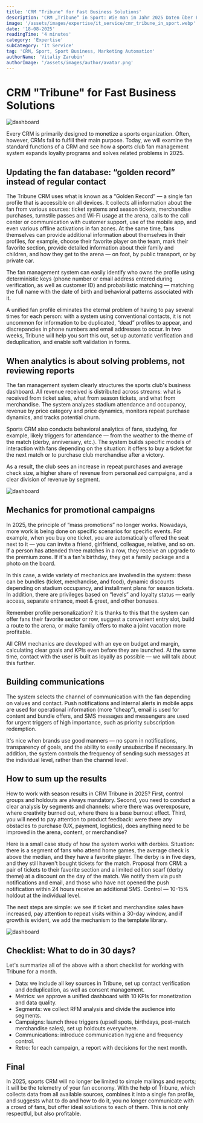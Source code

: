 ```yaml
---
title: 'CRM "Tribune" for Fast Business Solutions'
description: 'CRM „Tribune“ in Sport: Wie man im Jahr 2025 Daten über Fans zusammenführt, die Kommunikation personalisiert und die Einnahmen des Vereins steigert.'
image: '/assets/images/expertise/it_service/cmr_tribune_in_sport.webp'
date: '18-08-2025'
readingTime: '4 minutes'
category: 'Expertise'
subCategory: 'It Service'
tag: 'CRM, Sport, Sport Business, Marketing Automation'
authorName: 'Vitaliy Zarubin'
authorImage: '/assets/images/author/avatar.png'
---
```


# CRM "Tribune" for Fast Business Solutions

![dashboard](/assets/images/expertise/it_service/cmr_tribune_in_sport.webp)

Every CRM is primarily designed to monetize a sports organization. Often, however, CRMs fail to fulfill their main purpose. Today, we will examine the standard functions of a CRM and see how a sports club fan management system expands loyalty programs and solves related problems in 2025.

## Updating the fan database: “golden record” instead of regular contact

The Tribune CRM uses what is known as a “Golden Record” — a single fan profile that is accessible on all devices. It collects all information about the fan from various sources: ticket systems and season tickets, merchandise purchases, turnstile passes and Wi-Fi usage at the arena, calls to the call center or communication with customer support, use of the mobile app, and even various offline activations in fan zones. At the same time, fans themselves can provide additional information about themselves in their profiles, for example, choose their favorite player on the team, mark their favorite section, provide detailed information about their family and children, and how they get to the arena — on foot, by public transport, or by private car.

The fan management system can easily identify who owns the profile using deterministic keys (phone number or email address entered during verification, as well as customer ID) and probabilistic matching — matching the full name with the date of birth and behavioral patterns associated with it. 

A unified fan profile eliminates the eternal problem of having to pay several times for each person: with a system using conventional contacts, it is not uncommon for information to be duplicated, “dead” profiles to appear, and discrepancies in phone numbers and email addresses to occur. In two weeks, Tribune will help you sort this out, set up automatic verification and deduplication, and enable soft validation in forms. 

## When analytics is about solving problems, not reviewing reports

The fan management system clearly structures the sports club's business dashboard. All revenue received is distributed across streams: what is received from ticket sales, what from season tickets, and what from merchandise. The system analyzes stadium attendance and occupancy, revenue by price category and price dynamics, monitors repeat purchase dynamics, and tracks potential churn. 

Sports CRM also conducts behavioral analytics of fans, studying, for example, likely triggers for attendance — from the weather to the theme of the match (derby, anniversary, etc.). The system builds specific models of interaction with fans depending on the situation: it offers to buy a ticket for the next match or to purchase club merchandise after a victory. 

As a result, the club sees an increase in repeat purchases and average check size, a higher share of revenue from personalized campaigns, and a clear division of revenue by segment. 

![dashboard](/assets/images/expertise/it_service/cmr_tribune_in_sport_one.webp)

## Mechanics for promotional campaigns

In 2025, the principle of “mass promotions” no longer works. Nowadays, more work is being done on specific scenarios for specific events. For example, when you buy one ticket, you are automatically offered the seat next to it — you can invite a friend, girlfriend, colleague, relative, and so on. If a person has attended three matches in a row, they receive an upgrade to the premium zone. If it's a fan's birthday, they get a family package and a photo on the board.

In this case, a wide variety of mechanics are involved in the system: these can be bundles (ticket, merchandise, and food), dynamic discounts depending on stadium occupancy, and installment plans for season tickets. In addition, there are privileges based on “levels” and loyalty status — early access, separate entrance, meet & greet, and other bonuses. 

Remember profile personalization? It is thanks to this that the system can offer fans their favorite sector or row, suggest a convenient entry slot, build a route to the arena, or make family offers to make a joint vacation more profitable. 

All CRM mechanics are developed with an eye on budget and margin, calculating clear goals and KPIs even before they are launched. At the same time, contact with the user is built as loyally as possible — we will talk about this further. 

## Building communications

The system selects the channel of communication with the fan depending on values and contact. Push notifications and internal alerts in mobile apps are used for operational information (more “cheap”), email is used for content and bundle offers, and SMS messages and messengers are used for urgent triggers of high importance, such as priority subscription redemption. 

It's nice when brands use good manners — no spam in notifications, transparency of goals, and the ability to easily unsubscribe if necessary. In addition, the system controls the frequency of sending such messages at the individual level, rather than the channel level. 

## How to sum up the results

How to work with season results in CRM Tribune in 2025? First, control groups and holdouts are always mandatory. Second, you need to conduct a clear analysis by segments and channels: where there was overexposure, where creativity burned out, where there is a base burnout effect. Third, you will need to pay attention to product feedback: were there any obstacles to purchase (UX, payment, logistics), does anything need to be improved in the arena, content, or merchandise? 

Here is a small case study of how the system works with derbies. Situation: there is a segment of fans who attend home games, the average check is above the median, and they have a favorite player. The derby is in five days, and they still haven't bought tickets for the match. Proposal from CRM: a pair of tickets to their favorite section and a limited edition scarf (derby theme) at a discount on the day of the match. We notify them via push notifications and email, and those who have not opened the push notification within 24 hours receive an additional SMS. Control — 10-15% holdout at the individual level. 

The next steps are simple: we see if ticket and merchandise sales have increased, pay attention to repeat visits within a 30-day window, and if growth is evident, we add the mechanism to the template library. 

![dashboard](/assets/images/expertise/it_service/cmr_tribune_in_sport_two.webp)

## Checklist: What to do in 30 days?

Let's summarize all of the above with a short checklist for working with Tribune for a month. 

- Data: we include all key sources in Tribune, set up contact verification and deduplication, as well as consent management.
- Metrics: we approve a unified dashboard with 10 KPIs for monetization and data quality.
- Segments: we collect RFM analysis and divide the audience into segments.
- Campaigns: launch three triggers (upsell spots, birthdays, post-match merchandise sales), set up holdouts everywhere. 
- Communications: introduce communication hygiene and frequency control. 
- Retro: for each campaign, a report with decisions for the next month.


## Final

In 2025, sports CRM will no longer be limited to simple mailings and reports; it will be the telemetry of your fan economy. With the help of Tribune, which collects data from all available sources, combines it into a single fan profile, and suggests what to do and how to do it, you no longer communicate with a crowd of fans, but offer ideal solutions to each of them. This is not only respectful, but also profitable.
